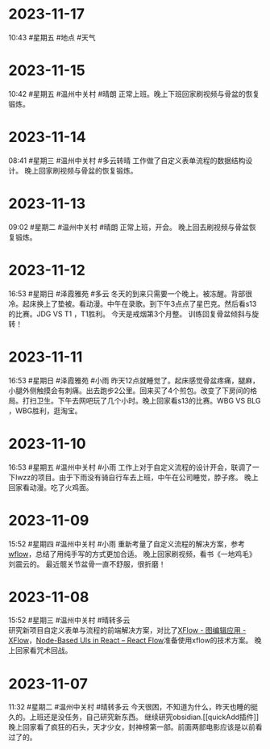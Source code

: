 # 2023-11-17
10:43
#星期五 #地点 #天气
# 2023-11-15
10:42
#星期五 #温州中关村  #晴朗 
正常上班。晚上下班回家刷视频与骨盆的恢复锻炼。
# 2023-11-14
08:41
#星期三 #温州中关村  #多云转晴
工作做了自定义表单流程的数据结构设计。
晚上回家刷视频与骨盆的恢复锻炼。

# 2023-11-13
09:02
#星期二 #温州中关村 #晴朗
正常上班，开会。
晚上回去刷视频与骨盆恢复锻炼。

# 2023-11-12
16:53
#星期日 #泽霞雅苑 #多云 
冬天的到来只需要一个晚上。被冻醒。背部很冷。起床换上了垫被。看动漫。中午在录歌。到下午3点点了星巴克。然后看s13的比赛。JDG VS T1  ，T1胜利。
今天是戒烟第3个月整。
训练回复骨盆倾斜与旋转！

# 2023-11-11
16:53
#星期日 #泽霞雅苑 #小雨 
昨天12点就睡觉了。起床感觉骨盆疼痛，腿麻，小腿外侧触摸会有刺痛。出去跑步2公里。回来买了4个煎包。改变了下房间的格局。打扫卫生。下午去网吧玩了几个小时。晚上回家看s13的比赛。WBG VS BLG ，WBG胜利，逛淘宝。
# 2023-11-10
16:53
#星期五 #温州中关村 #小雨 
工作上对于自定义流程的设计开会，联调了一下lwzz的项目。由于下雨没有骑自行车去上班，中午在公司睡觉，脖子疼。
晚上回家看动漫。吃了火鸡面。
# 2023-11-09
15:52
#星期四 #温州中关村 #小雨
重新考量了自定义流程的解决方案，参考[wflow](http://wflow.willianfu.top/)，总结了用纯手写的方式更加合适。
晚上回家刷视频，看书《一地鸡毛》刘震云的。
最近髋关节盆骨一直不舒服，很折磨！

# 2023-11-08
15:52
#星期三 #温州中关村 #晴转多云  
研究新项目自定义表单与流程的前端解决方案，对比了[XFlow - 图编辑应用 - XFlow](https://xflow.antv.vision/)，[Node-Based UIs in React – React Flow](https://reactflow.dev/)准备使用xflow的技术方案。
晚上回家看咒术回战。

# 2023-11-07
11:32
#星期二 #温州中关村 #晴转多云
今天很困，不知道为什么，昨天也睡的挺久的。上班还是没任务，自己研究新东西。
继续研究obsidian.[[quickAdd插件]]
晚上回家看了疯狂的石头，天才少女，封神榜第一部。前面两部电影应该是以前看过了的。